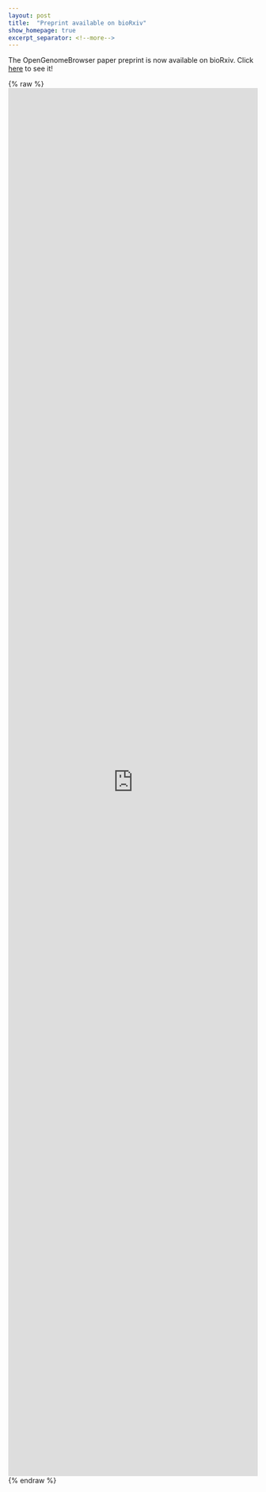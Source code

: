 ```yaml
---
layout: post
title:  "Preprint available on bioRxiv"
show_homepage: true
excerpt_separator: <!--more-->
---
```


The OpenGenomeBrowser paper preprint is now available on bioRxiv. 
Click [here](https://www.biorxiv.org/content/10.1101/2022.07.19.500583v1) to see it!

<!--more-->

{% raw %}
<embed src="https://www.biorxiv.org/content/10.1101/2022.07.19.500583v1.full.pdf" type="application/pdf"
style="width: 100%; min-height: 30rem; height: 70vh;">
{% endraw %}
